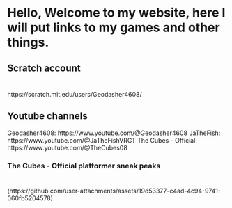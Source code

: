 
<html>
    <h1>
        Hello, Welcome to my website, here I will put links to my games and other things.
    </h1>
    <body>
        <h2>Scratch account
       <h1></h1>https://scratch.mit.edu/users/Geodasher4608/
        </p>
        <h2>Youtube channels</h2>
        <p>
        Geodasher4608: https://www.youtube.com/@Geodasher4608 JaTheFish: https://www.youtube.com/@JaTheFishVRGT The Cubes - Official: https://www.youtube.com/@TheCubes08
        <h3>The Cubes - Official platformer sneak peaks
        </p>
        <h1></h1>(https://github.com/user-attachments/assets/19d53377-c4ad-4c94-9741-060fb5204578)


    
